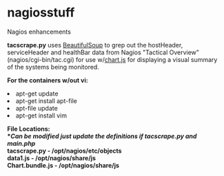 # nagiosstuff
Nagios enhancements

<b>tacscrape.py</b> uses <a href="https://www.crummy.com/software/BeautifulSoup/bs4/doc/">BeautifulSoup</a> to grep out the hostHeader, serviceHeader and healthBar data from Nagios "Tactical Overview" (nagios/cgi-bin/tac.cgi) for use w/<a href="http://www.chartjs.org">chart.js</a> for displaying a visual summary of the systems being monitored.

<b>For the containers w/out vi:</b>
<li>apt-get update
<li>apt-get install apt-file
<li>apt-file update
<li>apt-get install vim

<b>File Locations:<b>
  <br>*<i>Can be modified just update the definitions if tacscrape.py and main.php</i>
  <br>tacscrape.py - /opt/nagios/etc/objects
  <br>data1.js - /opt/nagios/share/js
  <br>Chart.bundle.js - /opt/nagios/share/js
